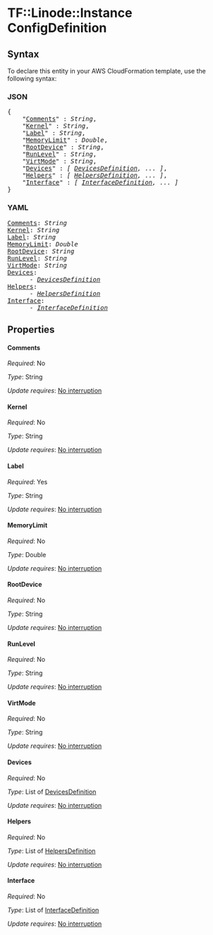 # TF::Linode::Instance ConfigDefinition

## Syntax

To declare this entity in your AWS CloudFormation template, use the following syntax:

### JSON

<pre>
{
    "<a href="#comments" title="Comments">Comments</a>" : <i>String</i>,
    "<a href="#kernel" title="Kernel">Kernel</a>" : <i>String</i>,
    "<a href="#label" title="Label">Label</a>" : <i>String</i>,
    "<a href="#memorylimit" title="MemoryLimit">MemoryLimit</a>" : <i>Double</i>,
    "<a href="#rootdevice" title="RootDevice">RootDevice</a>" : <i>String</i>,
    "<a href="#runlevel" title="RunLevel">RunLevel</a>" : <i>String</i>,
    "<a href="#virtmode" title="VirtMode">VirtMode</a>" : <i>String</i>,
    "<a href="#devices" title="Devices">Devices</a>" : <i>[ <a href="devicesdefinition.md">DevicesDefinition</a>, ... ]</i>,
    "<a href="#helpers" title="Helpers">Helpers</a>" : <i>[ <a href="helpersdefinition.md">HelpersDefinition</a>, ... ]</i>,
    "<a href="#interface" title="Interface">Interface</a>" : <i>[ <a href="interfacedefinition.md">InterfaceDefinition</a>, ... ]</i>
}
</pre>

### YAML

<pre>
<a href="#comments" title="Comments">Comments</a>: <i>String</i>
<a href="#kernel" title="Kernel">Kernel</a>: <i>String</i>
<a href="#label" title="Label">Label</a>: <i>String</i>
<a href="#memorylimit" title="MemoryLimit">MemoryLimit</a>: <i>Double</i>
<a href="#rootdevice" title="RootDevice">RootDevice</a>: <i>String</i>
<a href="#runlevel" title="RunLevel">RunLevel</a>: <i>String</i>
<a href="#virtmode" title="VirtMode">VirtMode</a>: <i>String</i>
<a href="#devices" title="Devices">Devices</a>: <i>
      - <a href="devicesdefinition.md">DevicesDefinition</a></i>
<a href="#helpers" title="Helpers">Helpers</a>: <i>
      - <a href="helpersdefinition.md">HelpersDefinition</a></i>
<a href="#interface" title="Interface">Interface</a>: <i>
      - <a href="interfacedefinition.md">InterfaceDefinition</a></i>
</pre>

## Properties

#### Comments

_Required_: No

_Type_: String

_Update requires_: [No interruption](https://docs.aws.amazon.com/AWSCloudFormation/latest/UserGuide/using-cfn-updating-stacks-update-behaviors.html#update-no-interrupt)

#### Kernel

_Required_: No

_Type_: String

_Update requires_: [No interruption](https://docs.aws.amazon.com/AWSCloudFormation/latest/UserGuide/using-cfn-updating-stacks-update-behaviors.html#update-no-interrupt)

#### Label

_Required_: Yes

_Type_: String

_Update requires_: [No interruption](https://docs.aws.amazon.com/AWSCloudFormation/latest/UserGuide/using-cfn-updating-stacks-update-behaviors.html#update-no-interrupt)

#### MemoryLimit

_Required_: No

_Type_: Double

_Update requires_: [No interruption](https://docs.aws.amazon.com/AWSCloudFormation/latest/UserGuide/using-cfn-updating-stacks-update-behaviors.html#update-no-interrupt)

#### RootDevice

_Required_: No

_Type_: String

_Update requires_: [No interruption](https://docs.aws.amazon.com/AWSCloudFormation/latest/UserGuide/using-cfn-updating-stacks-update-behaviors.html#update-no-interrupt)

#### RunLevel

_Required_: No

_Type_: String

_Update requires_: [No interruption](https://docs.aws.amazon.com/AWSCloudFormation/latest/UserGuide/using-cfn-updating-stacks-update-behaviors.html#update-no-interrupt)

#### VirtMode

_Required_: No

_Type_: String

_Update requires_: [No interruption](https://docs.aws.amazon.com/AWSCloudFormation/latest/UserGuide/using-cfn-updating-stacks-update-behaviors.html#update-no-interrupt)

#### Devices

_Required_: No

_Type_: List of <a href="devicesdefinition.md">DevicesDefinition</a>

_Update requires_: [No interruption](https://docs.aws.amazon.com/AWSCloudFormation/latest/UserGuide/using-cfn-updating-stacks-update-behaviors.html#update-no-interrupt)

#### Helpers

_Required_: No

_Type_: List of <a href="helpersdefinition.md">HelpersDefinition</a>

_Update requires_: [No interruption](https://docs.aws.amazon.com/AWSCloudFormation/latest/UserGuide/using-cfn-updating-stacks-update-behaviors.html#update-no-interrupt)

#### Interface

_Required_: No

_Type_: List of <a href="interfacedefinition.md">InterfaceDefinition</a>

_Update requires_: [No interruption](https://docs.aws.amazon.com/AWSCloudFormation/latest/UserGuide/using-cfn-updating-stacks-update-behaviors.html#update-no-interrupt)

